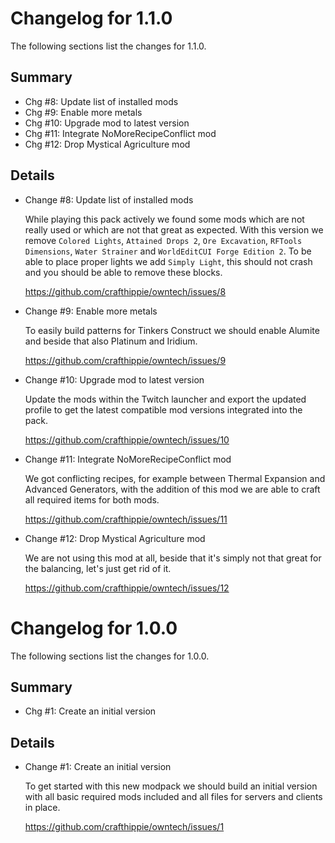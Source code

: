 # Changelog for 1.1.0

The following sections list the changes for 1.1.0.

## Summary

 * Chg #8: Update list of installed mods
 * Chg #9: Enable more metals
 * Chg #10: Upgrade mod to latest version
 * Chg #11: Integrate NoMoreRecipeConflict mod
 * Chg #12: Drop Mystical Agriculture mod

## Details

 * Change #8: Update list of installed mods

   While playing this pack actively we found some mods which are not really used or which are not
   that great as expected. With this version we remove `Colored Lights`, `Attained Drops 2`, `Ore
   Excavation`, `RFTools Dimensions`, `Water Strainer` and `WorldEditCUI Forge Edition 2`. To
   be able to place proper lights we add `Simply Light`, this should not crash and you should be able
   to remove these blocks.

   https://github.com/crafthippie/owntech/issues/8

 * Change #9: Enable more metals

   To easily build patterns for Tinkers Construct we should enable Alumite and beside that also
   Platinum and Iridium.

   https://github.com/crafthippie/owntech/issues/9

 * Change #10: Upgrade mod to latest version

   Update the mods within the Twitch launcher and export the updated profile to get the latest
   compatible mod versions integrated into the pack.

   https://github.com/crafthippie/owntech/issues/10

 * Change #11: Integrate NoMoreRecipeConflict mod

   We got conflicting recipes, for example between Thermal Expansion and Advanced Generators,
   with the addition of this mod we are able to craft all required items for both mods.

   https://github.com/crafthippie/owntech/issues/11

 * Change #12: Drop Mystical Agriculture mod

   We are not using this mod at all, beside that it's simply not that great for the balancing, let's
   just get rid of it.

   https://github.com/crafthippie/owntech/issues/12


# Changelog for 1.0.0

The following sections list the changes for 1.0.0.

## Summary

 * Chg #1: Create an initial version

## Details

 * Change #1: Create an initial version

   To get started with this new modpack we should build an initial version with all basic required
   mods included and all files for servers and clients in place.

   https://github.com/crafthippie/owntech/issues/1


